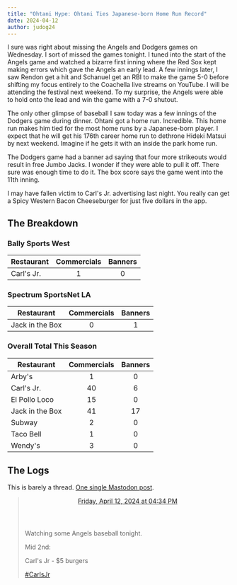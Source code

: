 ```yaml
---
title: "Ohtani Hype: Ohtani Ties Japanese-born Home Run Record"
date: 2024-04-12
author: judog24
---
```


I sure was right about missing the Angels and Dodgers games on Wednesday. I sort of missed the games tonight. I tuned into the start of the Angels game and watched a bizarre first inning where the Red Sox kept making errors which gave the Angels an early lead. A few innings later, I saw Rendon get a hit and Schanuel get an RBI to make the game 5-0 before shifting my focus entirely to the Coachella live streams on YouTube. I will be attending the festival next weekend. To my surprise, the Angels were able to hold onto the lead and win the game with a 7-0 shutout.

The only other glimpse of baseball I saw today was a few innings of the Dodgers game during dinner. Ohtani got a home run. Incredible. This home run makes him tied for the most home runs by a Japanese-born player. I expect that he will get his 176th career home run to dethrone Hideki Matsui by next weekend. Imagine if he gets it with an inside the park home run.

The Dodgers game had a banner ad saying that four more strikeouts would result in free Jumbo Jacks. I wonder if they were able to pull it off. There sure was enough time to do it. The box score says the game went into the 11th inning.

I may have fallen victim to Carl's Jr. advertising last night. You really can get a Spicy Western Bacon Cheeseburger for just five dollars in the app.

## The Breakdown

### Bally Sports West

| Restaurant | Commercials | Banners |
| ---------- | :-----------: | :-------: |
|Carl's Jr. | 1 | 0 |

### Spectrum SportsNet LA

| Restaurant | Commercials | Banners |
| ---------- | :-----------: | :-------: |
|Jack in the Box | 0 | 1 |

### Overall Total This Season

| Restaurant | Commercials | Banners |
| ---------- | :-----------: | :-------: |
|Arby's | 1 | 0 |
|Carl's Jr. | 40 | 6 |
|El Pollo Loco | 15 | 0 |
|Jack in the Box | 41 | 17 |
|Subway | 2 | 0 |
|Taco Bell | 1 | 0 |
|Wendy's | 3 | 0 |

## The Logs

This is barely a thread. [One single Mastodon post](https://cheddarcrackers.club/@baseballfastfoodcommercials/112260864058321012).

<blockquote class="mastodon-post" cite="https://cheddarcrackers.club/@baseballfastfoodcommercials/112260864058321012">
  <header class="mastodon-post-date">
    <a href="https://cheddarcrackers.club/@baseballfastfoodcommercials/112260864058321012">
      <time datetime="2024-04-12T23:34:04.654Z">
        Friday, April 12, 2024 at 04:34 PM
      </time>
    </a>
  </header>
  <div class="mastodon-post-content">
   <p>Watching some Angels baseball tonight.</p><p>Mid 2nd:</p><p>Carl&#39;s Jr - $5 burgers </p><p><a href="https://cheddarcrackers.club/tags/CarlsJr" class="mention hashtag" rel="tag">#<span>CarlsJr</span></a></p>
  </div>
</blockquote>

